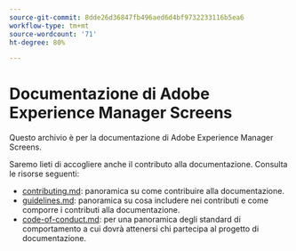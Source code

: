 ```yaml
---
source-git-commit: 8dde26d36847fb496aed6d4bf9732233116b5ea6
workflow-type: tm+mt
source-wordcount: '71'
ht-degree: 80%

---
```

# Documentazione di Adobe Experience Manager Screens

Questo archivio è per la documentazione di Adobe Experience Manager Screens.

Saremo lieti di accogliere anche il contributo alla documentazione. Consulta le risorse seguenti:

* [contributing.md](contributing.md): panoramica su come contribuire alla documentazione.
* [guidelines.md](guidelines.md): panoramica su cosa includere nei contributi e come comporre i contributi alla documentazione.
* [code-of-conduct.md](code-of-conduct.md): per una panoramica degli standard di comportamento a cui dovrà attenersi chi partecipa al progetto di documentazione.

